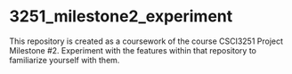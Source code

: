 # 3251_milestone2_experiment
This repository is created as a coursework of the course CSCI3251 Project Milestone #2.
Experiment with the features within that repository to familiarize yourself with them.
